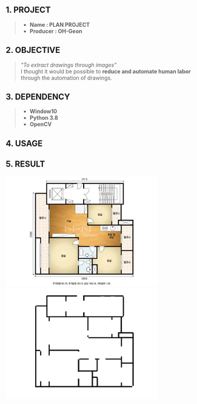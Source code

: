 ## 1. PROJECT
> * **Name : PLAN PROJECT**     
> * **Producer : OH-Geon** 

## 2. OBJECTIVE
> *"To extract drawings through images"*    
> I thought it would be possible to **reduce and automate human labor**     
> through the automation of drawings.

## 3. DEPENDENCY
> * **Window10**      
> * **Python 3.8**    
> * **OpenCV**    

## 4. USAGE
> 
>
>

## 5. RESULT
<img src = "https://github.com/geon-oh/PLAN-project/blob/master/results/plan.jpg" width = "400"> <img src = "https://github.com/geon-oh/PLAN-project/blob/master/results/FINAL.jpg" width = "400">

